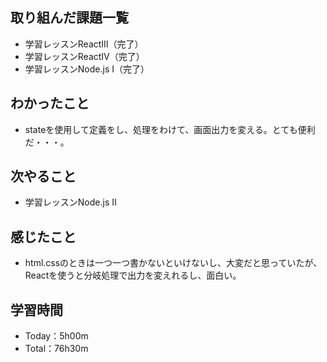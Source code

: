 ## 取り組んだ課題一覧
- 学習レッスンReactⅢ（完了）
- 学習レッスンReactⅣ（完了）
- 学習レッスンNode.js Ⅰ（完了）
## わかったこと
- stateを使用して定義をし、処理をわけて、画面出力を変える。とても便利だ・・・。
## 次やること
- 学習レッスンNode.js Ⅱ
## 感じたこと
- html.cssのときは一つ一つ書かないといけないし、大変だと思っていたが、Reactを使うと分岐処理で出力を変えれるし、面白い。
## 学習時間
- Today：5h00m
- Total：76h30m

